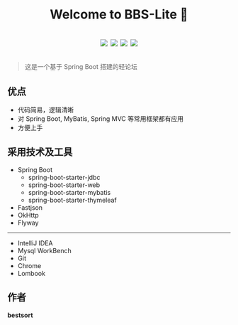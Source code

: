 <h1 align="center">Welcome to BBS-Lite 👋

<span align="center">

<img src="https://img.shields.io/badge/version-1.0-blue.svg?cacheSeconds=2592000"></img>
<img src="https://codebeat.co/badges/4c86e787-ca80-4e4b-8d94-29388044a3b4"></img>
<img src="https://img.shields.io/github/last-commit/bestsort/bbs-lite"></img>
<img src="https://img.shields.io/github/license/bestsort/bbs-lite"></img>
</span>
</h1>



> 这是一个基于 Spring Boot 搭建的轻论坛

## 优点

- 代码简易，逻辑清晰
- 对 Spring Boot, MyBatis, Spring MVC 等常用框架都有应用
- 方便上手

## 采用技术及工具
- Spring Boot
    - spring-boot-starter-jdbc
    - spring-boot-starter-web
    - spring-boot-starter-mybatis
    - spring-boot-starter-thymeleaf
- Fastjson
- OkHttp
- Flyway

---
- IntelliJ IDEA
- Mysql WorkBench
- Git
- Chrome
- Lombook
## 作者
**bestsort**
